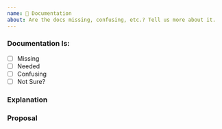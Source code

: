 ```yaml
---
name: 📝 Documentation
about: Are the docs missing, confusing, etc.? Tell us more about it.
---
```


<!--
Thanks for your interest in tridev! ❤️
If it is related to https://docs.gettridev.ai, please open an issue there: https://github.com/tridev-ai/docs.gettridev.ai/issues.
Please check if there is no similar issue before creating this one.

Please place an x (no spaces - [x]) in all [ ] that apply.
-->

### Documentation Is:
- [ ] Missing
- [ ] Needed
- [ ] Confusing
- [ ] Not Sure?

### Explanation

### Proposal
